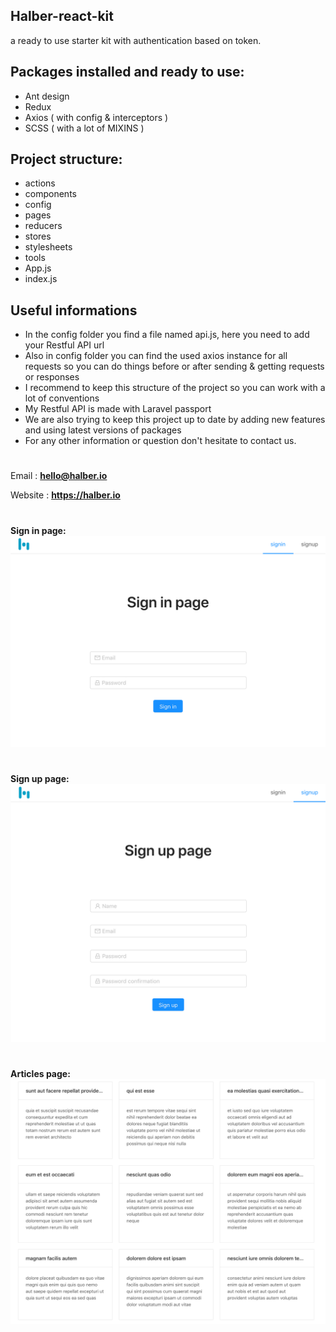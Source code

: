 ## **Halber-react-kit**

a ready to use starter kit with authentication based on token.

## **Packages installed** and ready to use:

- Ant design
- Redux
- Axios ( with config & interceptors )
- SCSS ( with a lot of MIXINS )

## **Project structure:**

- actions
- components
- config
- pages
- reducers
- stores
- stylesheets
- tools
- App.js
- index.js

## **Useful informations**

- In the config folder you find a file named api.js, here you need to add your Restful API url
- Also in config folder you can find the used axios instance for all requests so you can do things before or after sending & getting requests or responses
- I recommend to keep this structure of the project so you can work with a lot of conventions
- My Restful API is made with Laravel passport
- We are also trying to keep this project up to date by adding new features and using latest versions of packages
- For any other information or question don't hesitate to contact us.

#

Email : **hello@halber.io**

Website : **https://halber.io**

#

**Sign in page:**
![alt text](https://raw.githubusercontent.com/halberio/halber-react-kit/master/img/1.png)

#

**Sign up page:**
![alt text](https://raw.githubusercontent.com/halberio/halber-react-kit/master/img/2.png)

#

**Articles page:**
![alt text](https://raw.githubusercontent.com/halberio/halber-react-kit/master/img/3.png)

#

